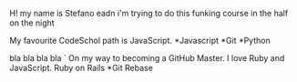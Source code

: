 H! my name is Stefano eadn i'm trying to do this funking course in the half on the night

My favourite CodeSchol path is JavaScript.
*Javascript
*Git
*Python

bla
bla
bla
bla
`
On my way to becoming a GitHub Master. I love Ruby and JavaScript. Ruby on Rails *Git Rebase